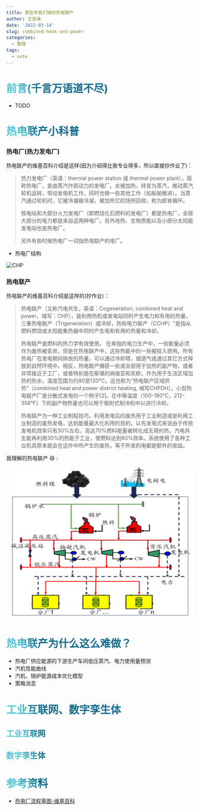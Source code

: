 ```yaml
---
title: 那些年我们搞的热电联产
author: 王哲峰
date: '2022-03-14'
slug: combined-heat-and-power
categories:
  - 整理
tags:
  - note
---
```


<style>
h1 {
  background-color: #2B90B6;
  background-image: linear-gradient(45deg, #4EC5D4 10%, #146b8c 20%);
  background-size: 100%;
  -webkit-background-clip: text;
  -moz-background-clip: text;
  -webkit-text-fill-color: transparent;
  -moz-text-fill-color: transparent;
}
h2 {
  background-color: #2B90B6;
  background-image: linear-gradient(45deg, #4EC5D4 10%, #146b8c 20%);
  background-size: 100%;
  -webkit-background-clip: text;
  -moz-background-clip: text;
  -webkit-text-fill-color: transparent;
  -moz-text-fill-color: transparent;
}
</style>

# 前言(千言万语道不尽)

- TODO

# 热电联产小科普

### 热电厂(热力发电厂)

热电联产的维基百科介绍是这样(因为介绍得比我专业得多，所以直接抄作业了)：

> 热力发电厂（英语：thermal power station 或 thermal power plant），简称热电厂，是由蒸汽作原动力的发电厂。水被加热，转变为蒸汽，推动蒸汽轮机运转，带动发电机工作，同时也做一些其他工作（如船舶推进）。当蒸汽通过轮机时，它被冷凝器冷凝，被加热它的场所回收，称为郎肯循环。
> 
> 核电站和大部分火力发电厂（即燃烧化石燃料的发电厂）都是热电厂，全球大部分的电力都是来自这两种电厂。另外地热、生物质能以及小部分太阳能发电站也是热电厂。
> 
> 另外有些时候热电厂一词指热电联产的电厂。

- 热电厂结构

![CHP](images/CMB3.svg)


### 热电联产

热电联产的维基百科介绍是这样的(抄作业)：

> 热电联产（又称汽电共生，英语：Cogeneration, combined heat and power，缩写：CHP），是利用热机或发电站同时产生电力和有用的热量。三重热电联产（Trigeneration）或冷却，热和电力联产（CCHP）"是指从燃料燃烧或太阳能集热器中同时产生电和有用的热量和冷却。
> 
> 热电联产是燃料的热力学有效使用。 在单独的电力生产中，一些能量必须作为废热被丢弃，但是在热电联产中，这些热能中的一些被投入使用。所有热电厂在发电期间排放的热量，可以通过冷却塔，烟道气或通过其它方式释放到自然环境中。相反，热电联产捕获一些或全部用于加热的副产物，或者非常接近于工厂，或者特别是在斯堪的纳维亚和东欧，作为用于生活区域加热的热水，温度范围为约80至130℃。这也称为“热电联产区域供热”（combined heat and power district heating, 缩写CHPDH）。小型热电联产厂是分散式发电的一个例子[2]。在中等温度（100-180℃，212-356°F）下的副产物热量也可以用于吸附式制冷机中以进行冷却。
> 
> 热电联产为一种工业制程技巧，利用发电后的废热用于工业制造或是利用工业制造的废热发电，达到能量最大化利用的目的。以先发电式来说由于传统发电机效率只有30%左右，高达70%燃料能量被转化成无用的热，汽电共生能再利用30%的热能于工业，使燃料达到60%效率。系统使用了各种工业机具原本就会在运作中所产生的废热，等于所发的电都是额外的收益。

我理解的热电联产 :smile: :

![CHP](images/chp.png)


# 热电联产为什么这么难做？

- 热电厂供应能源的下游生产车间低压蒸汽、电力使用量预测
- 汽机性能曲线
- 汽机、锅炉能源成本优化模型
- 策略消息

# 工业互联网、数字孪生体

## 工业互联网


## 数字孪生体



# 参考资料


- [热电厂流程草图-维基百科](https://zh.wikipedia.org/wiki/%E7%83%AD%E5%8A%9B%E5%8F%91%E7%94%B5%E5%8E%82#/media/File:PowerStation3-zh.svg)